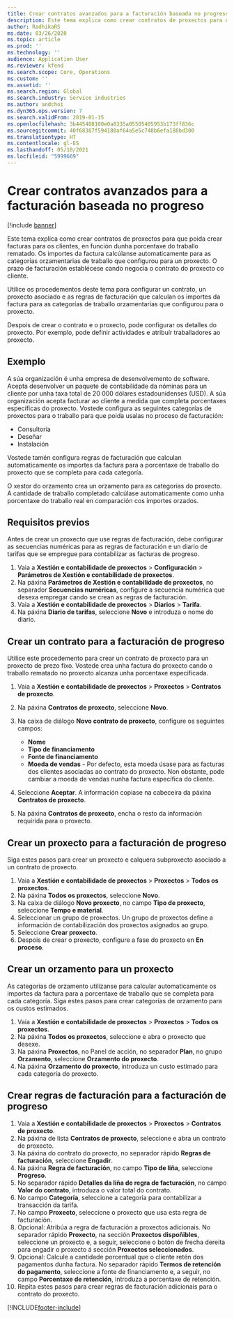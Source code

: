```yaml
---
title: Crear contratos avanzados para a facturación baseada no progreso
description: Este tema explica como crear contratos de proxectos para que poida xerar facturas para os clientes, en función dunha porcentaxe do traballo rematado.
author: RadhikaRS
ms.date: 03/26/2020
ms.topic: article
ms.prod: ''
ms.technology: ''
audience: Application User
ms.reviewer: kfend
ms.search.scope: Core, Operations
ms.custom: ''
ms.assetid: ''
ms.search.region: Global
ms.search.industry: Service industries
ms.author: andchoi
ms.dyn365.ops.version: 7
ms.search.validFrom: 2019-01-15
ms.openlocfilehash: 3b445488100e0a8335a05505405953b173ff836c
ms.sourcegitcommit: 40f68387f594180af64a5e5c748b6efa188bd300
ms.translationtype: HT
ms.contentlocale: gl-ES
ms.lasthandoff: 05/10/2021
ms.locfileid: "5999669"
---
```

# <a name="create-advanced-contracts-for-billing-based-on-progress"></a>Crear contratos avanzados para a facturación baseada no progreso
[!include [banner](../includes/banner.md)]

Este tema explica como crear contratos de proxectos para que poida crear facturas para os clientes, en función dunha porcentaxe do traballo rematado. Os importes da factura calcúlanse automaticamente para as categorías orzamentarias de traballo que configurou para un proxecto. O prazo de facturación establécese cando negocia o contrato do proxecto co cliente.

Utilice os procedementos deste tema para configurar un contrato, un proxecto asociado e as regras de facturación que calculan os importes da factura para as categorías de traballo orzamentarias que configurou para o proxecto.

Despois de crear o contrato e o proxecto, pode configurar os detalles do proxecto. Por exemplo, pode definir actividades e atribuír traballadores ao proxecto.

## <a name="example"></a>Exemplo

A súa organización é unha empresa de desenvolvemento de software. Acepta desenvolver un paquete de contabilidade da nóminas para un cliente por unha taxa total de 20 000 dólares estadounidenses (USD). A súa organización acepta facturar ao cliente a medida que completa porcentaxes específicas do proxecto. Vostede configura as seguintes categorías de proxectos para o traballo para que poida usalas no proceso de facturación:

- Consultoría
- Deseñar
- Instalación

Vostede tamén configura regras de facturación que calculan automaticamente os importes da factura para a porcentaxe de traballo do proxecto que se completa para cada categoría.

O xestor do orzamento crea un orzamento para as categorías do proxecto. A cantidade de traballo completado calcúlase automaticamente como unha porcentaxe do traballo real en comparación cos importes orzados.

## <a name="prerequisites"></a>Requisitos previos

Antes de crear un proxecto que use regras de facturación, debe configurar as secuencias numéricas para as regras de facturación e un diario de tarifas que se empregue para contabilizar as facturas de progreso.

1. Vaia a **Xestión e contabilidade de proxectos** \> **Configuración** \> **Parámetros de Xestión e contabilidade de proxectos**.
2. Na páxina **Parámetros de Xestión e contabilidade de proxectos**, no separador **Secuencias numéricas**, configure a secuencia numérica que desexa empregar cando se crean as regras de facturación.
3. Vaia a **Xestión e contabilidade de proxectos** \> **Diarios** \> **Tarifa**.
4. Na páxina **Diario de tarifas**, seleccione **Novo** e introduza o nome do diario.

## <a name="create-a-contract-for-progress-billings"></a>Crear un contrato para a facturación de progreso

Utilice este procedemento para crear un contrato de proxecto para un proxecto de prezo fixo. Vostede crea unha factura do proxecto cando o traballo rematado no proxecto alcanza unha porcentaxe especificada.

1. Vaia a **Xestión e contabilidade de proxectos** \> **Proxectos** \> **Contratos de proxecto**.
2. Na páxina **Contratos de proxecto**, seleccione **Novo**.
3. Na caixa de diálogo **Novo contrato de proxecto**, configure os seguintes campos:

    - **Nome**
    - **Tipo de financiamento**
    - **Fonte de financiamento**
    - **Moeda de vendas** - Por defecto, esta moeda úsase para as facturas dos clientes asociadas ao contrato do proxecto. Non obstante, pode cambiar a moeda de vendas nunha factura específica do cliente.

4. Seleccione **Aceptar**. A información copiase na cabeceira da páxina **Contratos de proxecto**.
5. Na páxina **Contratos de proxecto**, encha o resto da información requirida para o proxecto.

## <a name="create-a-project-for-progress-billings"></a>Crear un proxecto para a facturación de progreso

Siga estes pasos para crear un proxecto e calquera subproxecto asociado a un contrato de proxecto.

1. Vaia a **Xestión e contabilidade de proxectos** \> **Proxectos** \> **Todos os proxectos**.
2. Na páxina **Todos os proxectos**, seleccione **Novo**.
3. Na caixa de diálogo **Novo proxecto**, no campo **Tipo de proxecto**, seleccione **Tempo e material**.
4. Seleccionar un grupo de proxectos. Un grupo de proxectos define a información de contabilización dos proxectos asignados ao grupo.
5. Seleccione **Crear proxecto**.
6. Despois de crear o proxecto, configure a fase do proxecto en **En proceso**.

## <a name="create-a-budget-for-a-project"></a>Crear un orzamento para un proxecto

As categorías de orzamento utilízanse para calcular automaticamente os importes da factura para a porcentaxe de traballo que se completa para cada categoría. Siga estes pasos para crear categorías de orzamento para os custos estimados.

1. Vaia a **Xestión e contabilidade de proxectos** \> **Proxectos** \> **Todos os proxectos**.
2. Na páxina **Todos os proxectos**, seleccione e abra o proxecto que desexe.
3. Na páxina **Proxectos**, no Panel de acción, no separador **Plan**, no grupo **Orzamento**, seleccione **Orzamento do proxecto**.
4. Na páxina **Orzamento do proxecto**, introduza un custo estimado para cada categoría do proxecto.

## <a name="create-billing-rules-for-progress-billings"></a>Crear regras de facturación para a facturación de progreso

1. Vaia a **Xestión e contabilidade de proxectos** \> **Proxectos** \> **Contratos de proxecto**.
2. Na páxina de lista **Contratos de proxecto**, seleccione e abra un contrato de proxecto.
3. Na páxina do contrato do proxecto, no separador rápido **Regras de facturación**, seleccione **Engadir**.
4. Na páxina **Regra de facturación**, no campo **Tipo de liña**, seleccione **Progreso**.
5. No separador rápido **Detalles da liña de regra de facturación**, no campo **Valor do contrato**, introduza o valor total do contrato.
6. No campo **Categoría**, seleccione a categoría para contabilizar a transacción da tarifa.
7. No campo **Proxecto**, seleccione o proxecto que usa esta regra de facturación.
8. Opcional: Atribúa a regra de facturación a proxectos adicionais. No separador rápido **Proxecto**, na sección **Proxectos dispoñibles**, seleccione un proxecto e, a seguir, seleccione o botón de frecha dereita para engadir o proxecto á sección **Proxectos seleccionados**.
9. Opcional: Calcule a cantidade porcentual que o cliente retén dos pagamentos dunha factura. No separador rápido **Termos de retención do pagamento**, seleccione a fonte de financiamento e, a seguir, no campo **Porcentaxe de retención**, introduza a porcentaxe de retención.
10. Repita estes pasos para crear regras de facturación adicionais para o contrato do proxecto.


[!INCLUDE[footer-include](../includes/footer-banner.md)]